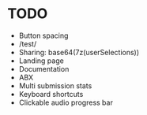 # TODO
- Button spacing
- /test/<link>
- Sharing: base64(7z(userSelections))
- Landing page
- Documentation
- ABX
- Multi submission stats
- Keyboard shortcuts
- Clickable audio progress bar 

